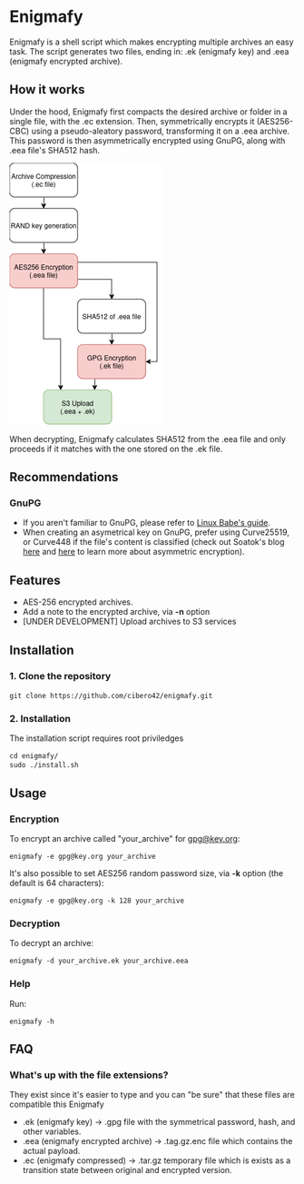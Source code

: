 # Enigmafy
Enigmafy is a shell script which makes encrypting multiple archives an easy task. The script generates two files, ending in: .ek (enigmafy key) and .eea (enigmafy encrypted archive).

## How it works
Under the hood, Enigmafy first compacts the desired archive or folder in a single file, with the .ec extension. Then, symmetrically encrypts it (AES256-CBC) using a pseudo-aleatory password, transforming it on a .eea archive. This password is then asymmetrically encrypted using GnuPG, along with .eea file's SHA512 hash.

![Enigmafy flow](_MdContent/schema.png)

When decrypting, Enigmafy calculates SHA512 from the .eea file and only proceeds if it matches with the one stored on the .ek file.

## Recommendations
### GnuPG
- If you aren't familiar to GnuPG, please refer to [Linux Babe's guide](https://www.linuxbabe.com/security/a-practical-guide-to-gpg-part-1-generate-your-keypair).
- When creating an asymetrical key on GnuPG, prefer using Curve25519, or Curve448 if the file's content is classified (check out Soatok's blog [here](https://soatok.blog/2023/04/03/asymmetric-cryptographic-commitments/) and [here](https://soatok.blog/2022/05/19/guidance-for-choosing-an-elliptic-curve-signature-algorithm-in-2022/) to learn more about asymmetric encryption).

## Features
- AES-256 encrypted archives.
- Add a note to the encrypted archive, via **-n** option
- [UNDER DEVELOPMENT] Upload archives to S3 services

## Installation
### 1. Clone the repository
```
git clone https://github.com/cibero42/enigmafy.git
```
### 2. Installation
The installation script requires root priviledges
```
cd enigmafy/
sudo ./install.sh
```

## Usage
### Encryption
To encrypt an archive called "your_archive" for gpg@key.org:
```
enigmafy -e gpg@key.org your_archive
```

It's also possible to set AES256 random password size, via **-k** option (the default is 64 characters):
```
enigmafy -e gpg@key.org -k 128 your_archive
```

### Decryption
To decrypt an archive:
```
enigmafy -d your_archive.ek your_archive.eea
```

### Help
Run:
```
enigmafy -h
```

## FAQ
### What's up with the file extensions?
They exist since it's easier to type and you can "be sure" that these files are compatible this Enigmafy
- .ek (enigmafy key) -> .gpg file with the symmetrical password, hash, and other variables.
- .eea (enigmafy encrypted archive) -> .tag.gz.enc file which contains the actual payload.
- .ec (enigmafy compressed) -> .tar.gz temporary file which is exists as a transition state between original and encrypted version.